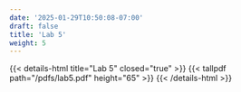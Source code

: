 ```yaml
---
date: '2025-01-29T10:50:08-07:00'
draft: false
title: 'Lab 5'
weight: 5
---
```


{{< details-html title="Lab 5" closed="true" >}}
{{< tallpdf path="/pdfs/lab5.pdf" height="65" >}}
{{< /details-html >}}